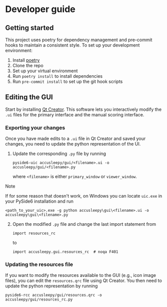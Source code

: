 # Developer guide

## Getting started
This project uses poetry for dependency management and
pre-commit hooks to maintain a consistent style.
To set up your development environment:
1. Install [poetry](https://python-poetry.org/docs/#installation)
2. Clone the repo
3. Set up your virtual environment
4. Run `poetry install` to install dependencies
5. Run `pre-commit install` to set up the git hook scripts


## Editing the GUI
Start by installing
[Qt Creator](https://doc.qt.io/qtcreator/). This software lets you
interactively modify the `.ui` files for the primary interface
and the manual scoring interface.

### Exporting your changes
Once you have made edits to a `.ui` file in Qt Creator and saved
your changes, you need to update the python representation of the UI.
1. Update the corresponding `.py` file by running
    ```
    pyside6-uic accusleepy/gui/<filename>.ui -o accusleepy/gui/<filename>.py
    ```
    where `<filename>` is either `primary_window` or `viewer_window`.

> [!NOTE]
> If for some reason that doesn't work, on Windows you can
> locate `uic.exe` in your PySide6 installation and run
> ```
> <path_to_your_uic>.exe -g python accusleepy\gui\<filename>.ui -o accusleepy\gui\<filename>.py
> ```
2. Open the modified `.py` file and change the last
    import statement from
    ```
    import resources_rc
    ```
    to
    ```
    import accusleepy.gui.resources_rc  # noqa F401
    ```

### Updating the resources file
If you want to modify the resources available to the GUI
(e.g., icon image files), you can edit the `resources.qrc`
file using Qt Creator. You then need to update the python
representation by running

```
pyside6-rcc accusleepy/gui/resources.qrc -o accusleepy/gui/resources_rc.py
```
